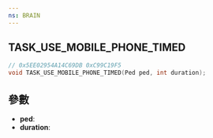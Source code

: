 ```yaml
---
ns: BRAIN
---
```

## TASK_USE_MOBILE_PHONE_TIMED

```c
// 0x5EE02954A14C69DB 0xC99C19F5
void TASK_USE_MOBILE_PHONE_TIMED(Ped ped, int duration);
```


## 參數
* **ped**: 
* **duration**: 

